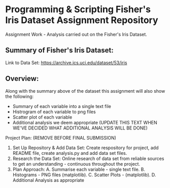 # Programming & Scripting Fisher's Iris Dataset Assignment Repository

Assignment Work - Analysis carried out on the Fisher's Iris Dataset. 

## Summary of Fisher's Iris Dataset:

Link to Data Set: https://archive.ics.uci.edu/dataset/53/iris 

## Overview: 
Along with the summary above of the dataset this assignment will also show the following: 
- Summary of each variable into a single text file
- Histrogram of each variable to png files
- Scatter plot of each variable
- Additional analysis we deem appropriate (UPDATE THIS TEXT WHEN WE'VE DECIDED WHAT ADDITIONAL ANALYSIS WILL BE DONE)

Project Plan: (REMOVE BEFORE FINAL SUBMISSION)
1. Set Up Repository & Add Data Set: Create respository for project, add README file, create analysis.py and add data set files. 
2. Research the Data Set: Online research of data set from reliable sources to get an understanding - continuous throughout the project. 
3. Plan Approach: 
    A. Summarise each variable - single text file.
    B. Histograms - PNG files (matplotlib).
    C. Scatter Plots - (matplotlib).
    D. Additional Analysis as appropriate
